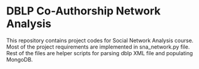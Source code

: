 # DBLP Co-Authorship Network Analysis
This repository contains project codes for Social Network Analysis course. Most of the project requirements are implemented in sna_network.py file. Rest of the files are helper scripts for parsing dblp XML file and populating MongoDB.
